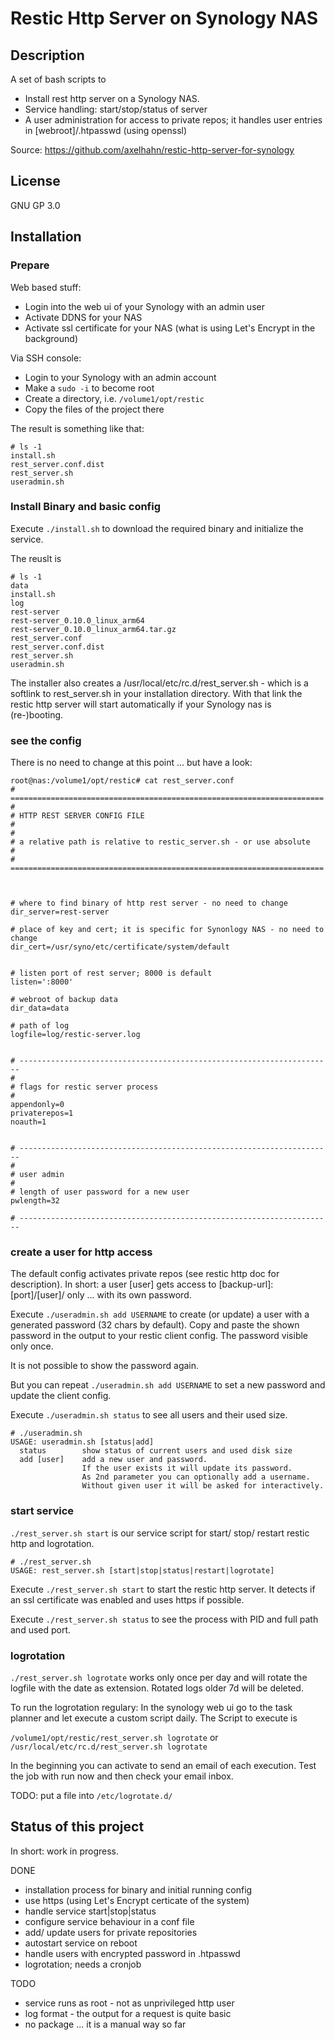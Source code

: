 # Restic Http Server on Synology NAS

## Description

A set of bash scripts to 

* Install rest http server on a Synology NAS.
* Service handling: start/stop/status of server
* A user administration for access to private repos; it handles user entries in [webroot]/.htpasswd (using openssl)

Source: https://github.com/axelhahn/restic-http-server-for-synology

## License

GNU GP 3.0

## Installation

### Prepare

Web based stuff:

* Login into the web ui of your Synology with an admin user
* Activate DDNS for your NAS
* Activate ssl certificate for your NAS (what is using Let's Encrypt in the background)

Via SSH console:

* Login to your Synology with an admin account
* Make a `sudo -i` to become root
* Create a directory, i.e. `/volume1/opt/restic`
* Copy the files of the project there

The result is something like that:

```
# ls -1
install.sh
rest_server.conf.dist
rest_server.sh
useradmin.sh
```

### Install Binary and basic config

Execute `./install.sh` to download the required binary and initialize the service.

The reuslt is

```
# ls -1
data
install.sh
log
rest-server
rest-server_0.10.0_linux_arm64
rest-server_0.10.0_linux_arm64.tar.gz
rest_server.conf
rest_server.conf.dist
rest_server.sh
useradmin.sh
```

The installer also creates a /usr/local/etc/rc.d/rest_server.sh - which is a softlink to rest_server.sh in your
installation directory.
With that link the restic http server will start automatically if your Synology nas is (re-)booting.

### see the config

There is no need to change at this point ... but have a look:

```
root@nas:/volume1/opt/restic# cat rest_server.conf
# ======================================================================
#
# HTTP REST SERVER CONFIG FILE
#
#
# a relative path is relative to restic_server.sh - or use absolute
#
# ======================================================================



# where to find binary of http rest server - no need to change
dir_server=rest-server

# place of key and cert; it is specific for Synonlogy NAS - no need to change
dir_cert=/usr/syno/etc/certificate/system/default


# listen port of rest server; 8000 is default
listen=':8000'

# webroot of backup data
dir_data=data

# path of log
logfile=log/restic-server.log


# ----------------------------------------------------------------------
#
# flags for restic server process
#
appendonly=0
privaterepos=1
noauth=1


# ----------------------------------------------------------------------
#
# user admin
#
# length of user password for a new user
pwlength=32

# ----------------------------------------------------------------------
```

### create a user for http access

The default config activates private repos (see restic http doc for description).
In short: a user [user] gets access to [backup-url]:[port]/[user]/ only ... with its own password.

Execute `./useradmin.sh add USERNAME` to create (or update) a user with a generated password (32 chars by default).
Copy and paste the shown password in the output to your restic client config. The password visible only once.

It is not possible to show the password again.

But you can repeat `./useradmin.sh add USERNAME` to set a new password and update the client config.

Execute `./useradmin.sh status` to see all users and their used size.

```
# ./useradmin.sh
USAGE: useradmin.sh [status|add]
  status        show status of current users and used disk size
  add [user]    add a new user and password.
                If the user exists it will update its password.
                As 2nd parameter you can optionally add a username.
                Without given user it will be asked for interactively.
```

### start service

`./rest_server.sh start` is our service script for start/ stop/ restart restic http and logrotation.

```
# ./rest_server.sh
USAGE: rest_server.sh [start|stop|status|restart|logrotate]
```

Execute `./rest_server.sh start` to start the restic http server.
It detects if an ssl certificate was enabled and uses https if possible.

Execute `./rest_server.sh status` to see the process with PID and full path and used port.

### logrotation

`./rest_server.sh logrotate` works only once per day and will rotate the logfile with the date as extension.
Rotated logs older 7d will be deleted.

To run the logrotation regulary:
In the synology web ui go to the task planner and let execute a custom script daily.
The Script to execute is

`/volume1/opt/restic/rest_server.sh logrotate`
or
`/usr/local/etc/rc.d/rest_server.sh logrotate`

In the beginning you can activate to send an email of each execution. Test the job with run now
and then check your email inbox.

TODO: put a file into `/etc/logrotate.d/`

## Status of this project

In short: work in progress.

DONE

* installation process for binary and initial running config
* use https (using Let's Encrypt certicate of the system)
* handle service start|stop|status
* configure service behaviour in a conf file
* add/ update users for private repositories
* autostart service on reboot
* handle users with encrypted password in .htpasswd 
* logrotation; needs a cronjob

TODO

* service runs as root - not as unprivileged http user
* log format - the output for a request is quite basic
* no package ... it is a manual way so far
